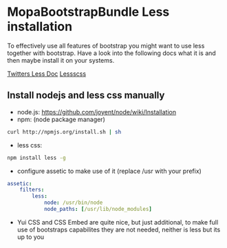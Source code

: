 MopaBootstrapBundle Less installation
=====================================

To effectively use all features of bootstrap you might want to use less together with bootstrap.
Have a look into the following docs what it is and then maybe install it on your systems.

[Twitters Less Doc](http://twitter.github.com/bootstrap/less.html)
[Lessscss](http://lesscss.org/)


Install nodejs and less css manually
------------------------------------

 - node.js: https://github.com/joyent/node/wiki/Installation
 - npm: (node package manager) 
 
``` bash
curl http://npmjs.org/install.sh | sh
```

 - less css:

``` bash
npm install less -g
```

 - configure assetic to make use of it (replace /usr with your prefix)

``` yaml
assetic:
    filters:
        less:
            node: /usr/bin/node
            node_paths: [/usr/lib/node_modules]
```

 - Yui CSS and CSS Embed are quite nice, but just additional,
   to make full use of bootstraps capabilites they are not needed, neither is less but its up to you


